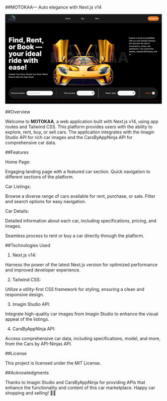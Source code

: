 ##MOTOKAA— Auto elegance with Next.js v14

![Motokaa landing page image](public/motokaa_landing.png)

##Overview

Welcome to <b>MOTOKAA</b>, a web application built with Next.js v14, using app routes and Tailwind CSS. This platform provides users with the ability to explore, rent, buy, or sell cars. The application integrates with the Imagin Studio API for rich car images and the CarsByAppNinja API for comprehensive car data.

##Features

Home Page:

Engaging landing page with a featured car section.
Quick navigation to different sections of the platform.

Car Listings:

Browse a diverse range of cars available for rent, purchase, or sale.
Filter and search options for easy navigation.

Car Details:

Detailed information about each car, including specifications, pricing, and images.

Seamless process to rent or buy a car directly through the platform.

##Technologies Used
1. Next.js v14:

Harness the power of the latest Next.js version for optimized performance and improved developer experience.

2. Tailwind CSS:

Utilize a utility-first CSS framework for styling, ensuring a clean and responsive design.

3. Imagin Studio API:

Integrate high-quality car images from Imagin Studio to enhance the visual appeal of the listings.

4. CarsByAppNinja API:

Access comprehensive car data, including specifications, model, and more, from the Cars by API-Ninjas API.

##License

This project is licensed under the MIT License.

##Acknowledgments

Thanks to Imagin Studio and CarsByAppNinja for providing APIs that enhance the functionality and content of this car marketplace.
Happy car shopping and selling! 🚗💨